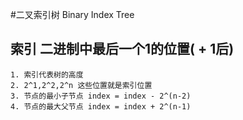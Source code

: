#二叉索引树 Binary Index Tree


## 索引 二进制中最后一个1的位置( + 1后)
    1. 索引代表树的高度
    2. 2^1,2^2,2^n 这些位置就是索引位置
    3. 节点的最小子节点 index = index - 2^(n-2)
    4. 节点的最大父节点 index = index + 2^(n-1)

##
